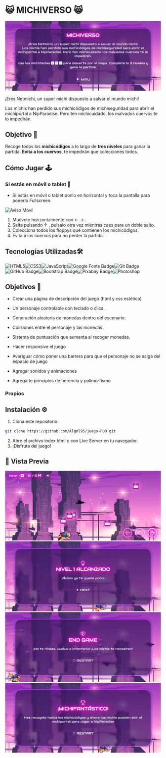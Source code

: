 # 😺 MICHIVERSO 😸

![Menu de inicio](./src/img/previews/michiverso-start.jpg)

¡Eres Netmichi, un super michi dispuesto a salvar el mundo michi!

Los michis han perdido sus michicódigos de michiseguridad para
abrir el michiportal a NipParadise. Pero ten michicuidado, los
malvados cuervos te lo impedirán.

## Objetivo 🎯

Recoge todos los **michicódigos** a lo largo de **tres niveles** para ganar la partida. **Evita a los cuervos**, te impedirán que colecciones todos.

## Cómo Jugar 🕹️

### Si estás en móvil o tablet 📲
- Si estás en móvil o tablet ponlo en horizontal y toca la pantalla para ponerlo Fullscreen.

![Aviso Móvil](./src/img/previews/michiverso-movilewarning.jpg=x250)

1. Muevete horizontalmente con ← →  .
2. Salta pulsando ↑ , pulsalo otra vez mientras caes para un doble salto.
3. Colecciona todos los floppys que contienen los michicódigos.
4. Evita a los cuervos para no perder la partida.

## Tecnologías Utilizadas🛠️

![HTML5](https://img.shields.io/badge/HTML5-E34F26?style=for-the-badge&logo=html5&logoColor=white)![CSS3](https://img.shields.io/badge/CSS3-1572B6?style=for-the-badge&logo=css3&logoColor=white)![JavaScript](https://img.shields.io/badge/JavaScript-F7DF1E?style=for-the-badge&logo=javascript&logoColor=black)![Google Fonts Badge](https://img.shields.io/badge/Google%20Fonts-4285F4?logo=googlefonts&logoColor=fff&style=for-the-badge)![Git Badge](https://img.shields.io/badge/Git-F05032?logo=git&logoColor=fff&style=for-the-badge)![GitHub Badge](https://img.shields.io/badge/GitHub-181717?logo=github&logoColor=fff&style=for-the-badge)![Bootstrap Badge](https://img.shields.io/badge/Bootstrap-7952B3?logo=bootstrap&logoColor=fff&style=for-the-badge)![Pixabay Badge](https://img.shields.io/badge/Pixabay-2EC66D?logo=pixabay&logoColor=fff&style=for-the-badge)![Photoshop](https://img.shields.io/badge/Adobe%20Photoshop-A-001e36?logo=adobephotoshop&logoColor=fff&style=for-the-badge&colorA=001e36&colorB=31a8ff)

## Objetivos 🚀

- Crear una página de descripción del juego (html y css estético)
- Un personaje controlable con teclado o clics.
- Generación aleatoria de monedas dentro del escenario.
- Colisiones entre el personaje y las monedas.
- Sistema de puntuación que aumenta al recoger monedas.

- Hacer responsive el juego
- Averiguar cómo poner una barrera para que el personaje no se salga del espacio de juego
- Agregar sonidos y animaciones
- Agregarle principios de herencia y polimorfismo
### Propios

## Instalación ⚙️

1. Clona este repositorio:
```bash
git clone https://github.com/Algol95/juego-POO.git
```
2. Abre el archivo index.html o con Live Server en tu navegador.
3. ¡Disfruta del juego!

## 🎨 Vista Previa
![Juego](./src/img/previews/michiverso-play.jpg)
![Level Up](./src/img/previews/michiverso-lvlup.jpg)
![Fin del juego](./src/img/previews/michiverso-end.jpg)
![Victoria](./src/img/previews/michiverso-victory.jpg)